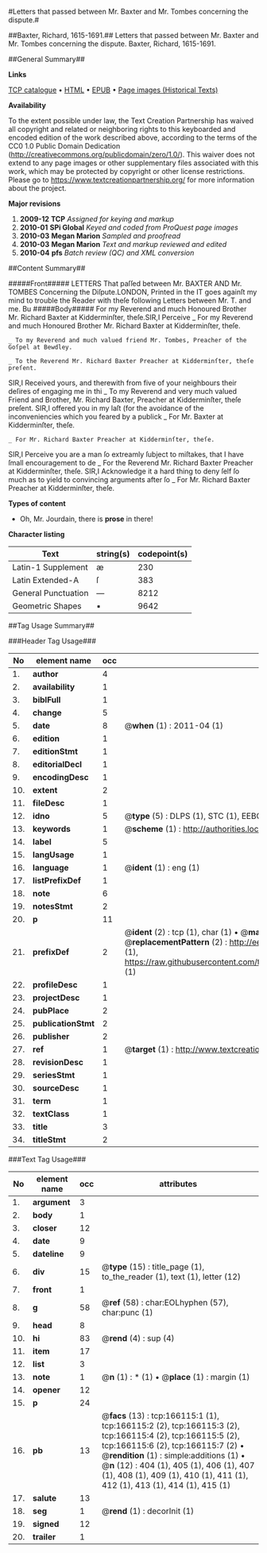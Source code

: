#Letters that passed between Mr. Baxter and Mr. Tombes concerning the dispute.#

##Baxter, Richard, 1615-1691.##
Letters that passed between Mr. Baxter and Mr. Tombes concerning the dispute.
Baxter, Richard, 1615-1691.

##General Summary##

**Links**

[TCP catalogue](http://www.ota.ox.ac.uk/tcp/)  • 
[HTML](http://tei.it.ox.ac.uk/tcp/Texts-HTML/free/A74/A74872.html)  • 
[EPUB](http://tei.it.ox.ac.uk/tcp/Texts-EPUB/free/A74/A74872.epub) • 
[Page images (Historical Texts)](https://historicaltexts.jisc.ac.uk/eebo-50805968e)

**Availability**

To the extent possible under law, the Text Creation Partnership has waived all copyright and related or neighboring rights to this keyboarded and encoded edition of the work described above, according to the terms of the CC0 1.0 Public Domain Dedication (http://creativecommons.org/publicdomain/zero/1.0/). This waiver does not extend to any page images or other supplementary files associated with this work, which may be protected by copyright or other license restrictions. Please go to https://www.textcreationpartnership.org/ for more information about the project.

**Major revisions**

1. __2009-12__ __TCP__ *Assigned for keying and markup*
1. __2010-01__ __SPi Global__ *Keyed and coded from ProQuest page images*
1. __2010-03__ __Megan Marion__ *Sampled and proofread*
1. __2010-03__ __Megan Marion__ *Text and markup reviewed and edited*
1. __2010-04__ __pfs__ *Batch review (QC) and XML conversion*

##Content Summary##

#####Front#####
LETTERS That paſſed between Mr. BAXTER AND Mr. TOMBES Concerning the Diſpute.LONDON, Printed in the IT goes againſt my mind to trouble the Reader with theſe following Letters between Mr. T. and me. Bu
#####Body#####
For my Reverend and much Honoured Brother Mr. Richard Baxter at Kidderminſter, theſe.SIR,I Perceive 
    _ For my Reverend and much Honoured Brother Mr. Richard Baxter at Kidderminſter, theſe.

    _ To my Reverend and much valued friend Mr. Tombes, Preacher of the Goſpel at Bewdley.

    _ To the Reverend Mr. Richard Baxter Preacher at Kidderminſter, theſe preſent.
SIR,I Received yours, and therewith from five of your neighbours their deſires of engaging me in thi
    _ To my Reverend and very much valued Friend and Brother, Mr. Richard Baxter, Preacher at Kidderminſter, theſe preſent.
SIR,I offered you in my laſt (for the avoidance of the inconveniencies which you feared by a publick
    _ For Mr. Baxter at Kidderminſter, theſe.

    _ For Mr. Richard Baxter Preacher at Kidderminſter, theſe.
SIR,I Perceive you are a man ſo extreamly ſubject to miſtakes, that I have ſmall encouragement to de
    _ For the Reverend Mr. Richard Baxter Preacher at Kidderminſter, theſe.
SIR,I Acknowledge it a hard thing to deny ſelf ſo much as to yield to convincing arguments after ſo 
    _ For Mr. Richard Baxter Preacher at Kidderminſter, theſe.

**Types of content**

  * Oh, Mr. Jourdain, there is **prose** in there!

**Character listing**


|Text|string(s)|codepoint(s)|
|---|---|---|
|Latin-1 Supplement|æ|230|
|Latin Extended-A|ſ|383|
|General Punctuation|—|8212|
|Geometric Shapes|▪|9642|

##Tag Usage Summary##

###Header Tag Usage###

|No|element name|occ|attributes|
|---|---|---|---|
|1.|__author__|4||
|2.|__availability__|1||
|3.|__biblFull__|1||
|4.|__change__|5||
|5.|__date__|8| @__when__ (1) : 2011-04 (1)|
|6.|__edition__|1||
|7.|__editionStmt__|1||
|8.|__editorialDecl__|1||
|9.|__encodingDesc__|1||
|10.|__extent__|2||
|11.|__fileDesc__|1||
|12.|__idno__|5| @__type__ (5) : DLPS (1), STC (1), EEBO-CITATION (1), OCLC (1), VID (1)|
|13.|__keywords__|1| @__scheme__ (1) : http://authorities.loc.gov/ (1)|
|14.|__label__|5||
|15.|__langUsage__|1||
|16.|__language__|1| @__ident__ (1) : eng (1)|
|17.|__listPrefixDef__|1||
|18.|__note__|6||
|19.|__notesStmt__|2||
|20.|__p__|11||
|21.|__prefixDef__|2| @__ident__ (2) : tcp (1), char (1)  •  @__matchPattern__ (2) : ([0-9\-]+):([0-9IVX]+) (1), (.+) (1)  •  @__replacementPattern__ (2) : http://eebo.chadwyck.com/downloadtiff?vid=$1&page=$2 (1), https://raw.githubusercontent.com/textcreationpartnership/Texts/master/tcpchars.xml#$1 (1)|
|22.|__profileDesc__|1||
|23.|__projectDesc__|1||
|24.|__pubPlace__|2||
|25.|__publicationStmt__|2||
|26.|__publisher__|2||
|27.|__ref__|1| @__target__ (1) : http://www.textcreationpartnership.org/docs/. (1)|
|28.|__revisionDesc__|1||
|29.|__seriesStmt__|1||
|30.|__sourceDesc__|1||
|31.|__term__|1||
|32.|__textClass__|1||
|33.|__title__|3||
|34.|__titleStmt__|2||


###Text Tag Usage###

|No|element name|occ|attributes|
|---|---|---|---|
|1.|__argument__|3||
|2.|__body__|1||
|3.|__closer__|12||
|4.|__date__|9||
|5.|__dateline__|9||
|6.|__div__|15| @__type__ (15) : title_page (1), to_the_reader (1), text (1), letter (12)|
|7.|__front__|1||
|8.|__g__|58| @__ref__ (58) : char:EOLhyphen (57), char:punc (1)|
|9.|__head__|8||
|10.|__hi__|83| @__rend__ (4) : sup (4)|
|11.|__item__|17||
|12.|__list__|3||
|13.|__note__|1| @__n__ (1) : * (1)  •  @__place__ (1) : margin (1)|
|14.|__opener__|12||
|15.|__p__|24||
|16.|__pb__|13| @__facs__ (13) : tcp:166115:1 (1), tcp:166115:2 (2), tcp:166115:3 (2), tcp:166115:4 (2), tcp:166115:5 (2), tcp:166115:6 (2), tcp:166115:7 (2)  •  @__rendition__ (1) : simple:additions (1)  •  @__n__ (12) : 404 (1), 405 (1), 406 (1), 407 (1), 408 (1), 409 (1), 410 (1), 411 (1), 412 (1), 413 (1), 414 (1), 415 (1)|
|17.|__salute__|13||
|18.|__seg__|1| @__rend__ (1) : decorInit (1)|
|19.|__signed__|12||
|20.|__trailer__|1||
